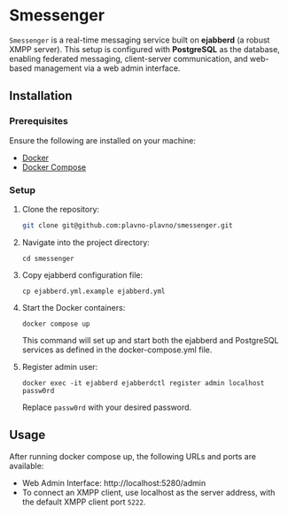 # Smessenger

`Smessenger` is a real-time messaging service built on **ejabberd** (a robust XMPP server). This setup is configured with **PostgreSQL** as the database, enabling federated messaging, client-server communication, and web-based management via a web admin interface.

## Installation

### Prerequisites
Ensure the following are installed on your machine:
- [Docker](https://docs.docker.com/get-docker/)
- [Docker Compose](https://docs.docker.com/compose/install/)

### Setup

1. Clone the repository:
   ```bash
   git clone git@github.com:plavno-plavno/smessenger.git
   ```
2. Navigate into the project directory:
    ```
    cd smessenger
    ```
3. Copy ejabberd configuration file:
    ```
    cp ejabberd.yml.example ejabberd.yml
    ```
4. Start the Docker containers:
    ```
    docker compose up
    ```
    This command will set up and start both the ejabberd and PostgreSQL services as defined in the docker-compose.yml file.

5. Register admin user:
    ```
    docker exec -it ejabberd ejabberdctl register admin localhost passw0rd
    ```
    Replace `passw0rd` with your desired password.
## Usage
After running docker compose up, the following URLs and ports are available:

- Web Admin Interface: http://localhost:5280/admin
- To connect an XMPP client, use localhost as the server address, with the default XMPP client port `5222`.
